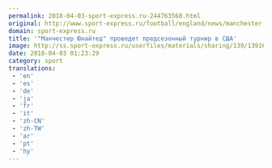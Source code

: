 ```yaml
---
permalink: 2018-04-03-sport-express.ru-244763560.html
original: http://www.sport-express.ru/football/england/news/manchester-yunayted-provedet-predsezonnyy-turnir-v-ssha-1391672/
domain: sport-express.ru
title: '"Манчестер Юнайтед" проведет предсезонный турнир в США'
image: http://ss.sport-express.ru/userfiles/materials/sharing/139/1391672.jpg
date: 2018-04-03 01:23:29
category: sport
translations: 
 - 'en'
 - 'es'
 - 'de'
 - 'ja'
 - 'fr'
 - 'it'
 - 'zh-CN'
 - 'zh-TW'
 - 'ar'
 - 'pt'
 - 'hy'
---
```



